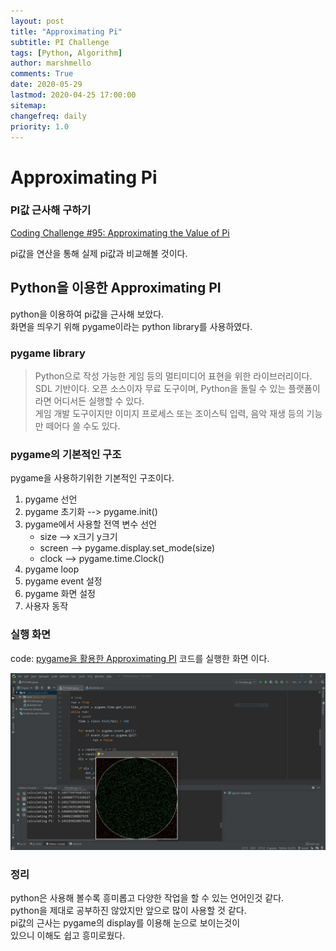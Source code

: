 ```yaml
---
layout: post
title: "Approximating Pi"
subtitle: PI Challenge
tags: [Python, Algorithm]
author: marshmello
comments: True
date: 2020-05-29
lastmod: 2020-04-25 17:00:00
sitemap:
changefreq: daily
priority: 1.0
---
```


# Approximating Pi

### PI값 근사해 구하기

[Coding Challenge #95: Approximating the Value of Pi](https://youtu.be/5cNnf_7e92Q)

pi값을 연산을 통해 실제 pi값과 비교해볼 것이다.

## Python을 이용한 Approximating PI

python을 이용하여 pi값을 근사해 보았다.  
화면을 띄우기 위해 pygame이라는 python library를 사용하였다.

### pygame library

> Python으로 작성 가능한 게임 등의 멀티미디어 표현을 위한 라이브러리이다.  
> SDL 기반이다. 오픈 소스이자 무료 도구이며, Python을 돌릴 수 있는 플랫폼이라면 어디서든 실행할 수 있다.  
> 게임 개발 도구이지만 이미지 프로세스 또는 조이스틱 입력, 음악 재생 등의 기능만 떼어다 쓸 수도 있다.

### pygame의 기본적인 구조

pygame을 사용하기위한 기본적인 구조이다.

1. pygame 선언
2. pygame 초기화 --> pygame.init()
3. pygame에서 사용할 전역 변수 선언
   - size --> x크기 y크기
   - screen --> pygame.display.set_mode(size)
   - clock --> pygame.time.Clock()
4. pygame loop
5. pygame event 설정
6. pygame 화면 설정
7. 사용자 동작

### 실행 화면

code: [pygame을 활용한 Approximating PI](https://github.com/Marshmellowon/PI/blob/master/PIchallenge.py)
코드를 실행한 화면 이다.

![run](/assets/img/posts/PI/PI.JPG)

### 정리

python은 사용해 볼수록 흥미롭고 다양한 작업을 할 수 있는 언어인것 같다.  
python을 제대로 공부하진 않았지만 앞으로 많이 사용할 것 같다.  
pi값의 근사는 pygame의 display를 이용해 눈으로 보이는것이  
있으니 이해도 쉽고 흥미로웠다.
